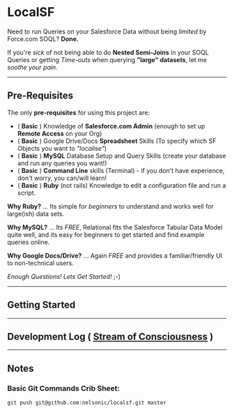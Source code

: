 LocalSF
=======

Need to run Queries on your Salesforce Data without being *limited* by Force.com SOQL?
**Done.**

If you're *sick* of not being able to do **Nested Semi-Joins** in your SOQL Queries 
or getting *Time-outs* when querying **"large" datasets**, let me *soothe your pain*.

- - -

## Pre-Requisites

The only **pre-requisites** for using this project are:

- ( **Basic** ) Knowledge of **Salesforce.com Admin** (enough to set up **Remote Access** on your Org)
- ( **Basic** ) Google Drive/Docs **Spreadsheet** Skills (To specify which SF Objects you want to *"localise"*)
- ( **Basic** ) **MySQL** Database Setup and Query Skills (create your database and run any queries you want!)
- ( **Basic** ) **Command Line** skills (Terminal) - if you don't have experience, don't worry, you can/will learn!
- ( **Basic** ) **Ruby** (not rails) Knowledge to edit a configuration file and run a script.

**Why Ruby?** ... Its simple for *beginners* to understand and works well for large(ish) data sets.

**Why MySQL?** ... Its *FREE*, Relational fits the Salesforce Tabular Data Model quite well, 
and its easy for beginners to get started and find example queries online. 

**Why Google Docs/Drive?** ... Again *FREE* and provides a familiar/friendly UI to non-technical users.

*Enough Questions! Lets Get Started!* ;-)

- - -

## Getting Started


- - -

## Development Log ( [Stream of Consciousness](http://en.wikipedia.org/wiki/Stream_of_consciousness_%28narrative_mode%29) )



- - -

## Notes


### Basic Git Commands Crib Sheet:
 
    git push git@github.com:nelsonic/localsf.git master

